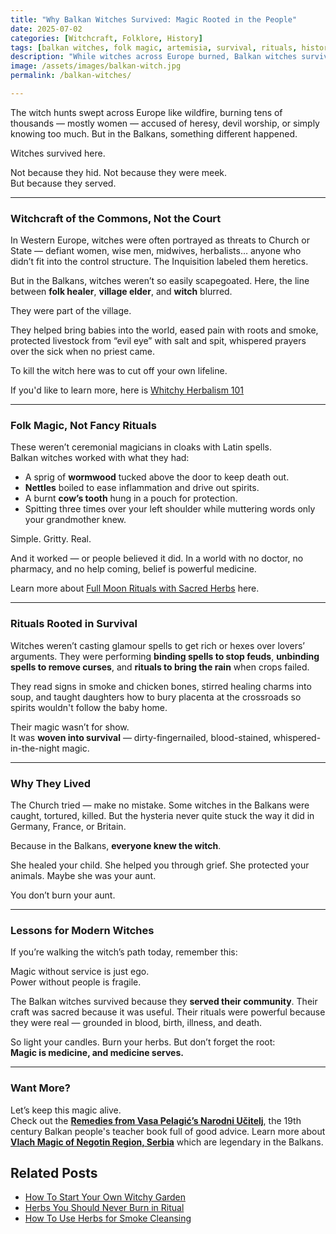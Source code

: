 ```yaml
---
title: "Why Balkan Witches Survived: Magic Rooted in the People"
date: 2025-07-02
categories: [Witchcraft, Folklore, History]
tags: [balkan witches, folk magic, artemisia, survival, rituals, history]
description: "While witches across Europe burned, Balkan witches survived. This post explores how folk magic, community service, and ancestral trust protected them from persecution."
image: /assets/images/balkan-witch.jpg
permalink: /balkan-witches/

---
```



The witch hunts swept across Europe like wildfire, burning tens of thousands — mostly women — accused of heresy, devil worship, or simply knowing too much. But in the Balkans, something different happened.

Witches survived here.

Not because they hid. Not because they were meek.  
But because they served.

---

### Witchcraft of the Commons, Not the Court

In Western Europe, witches were often portrayed as threats to Church or State — defiant women, wise men, midwives, herbalists… anyone who didn’t fit into the control structure. The Inquisition labeled them heretics.

But in the Balkans, witches weren’t so easily scapegoated. Here, the line between **folk healer**, **village elder**, and **witch** blurred.

They were part of the village.

They helped bring babies into the world, eased pain with roots and smoke, protected livestock from “evil eye” with salt and spit, whispered prayers over the sick when no priest came.

To kill the witch here was to cut off your own lifeline.

If you'd like to learn more, here is [Whitchy Herbalism 101](/witchy-herbalism-101/)

---

### Folk Magic, Not Fancy Rituals

These weren’t ceremonial magicians in cloaks with Latin spells.  
Balkan witches worked with what they had:

- A sprig of **wormwood** tucked above the door to keep death out.  
- **Nettles** boiled to ease inflammation and drive out spirits.  
- A burnt **cow’s tooth** hung in a pouch for protection.  
- Spitting three times over your left shoulder while muttering words only your grandmother knew.

Simple. Gritty. Real.

And it worked — or people believed it did. In a world with no doctor, no pharmacy, and no help coming, belief is powerful medicine.

Learn more about [Full Moon Rituals with Sacred Herbs](/full-moon-rituals/) here. 

---

### Rituals Rooted in Survival

Witches weren’t casting glamour spells to get rich or hexes over lovers’ arguments. They were performing **binding spells to stop feuds**, **unbinding spells to remove curses**, and **rituals to bring the rain** when crops failed.

They read signs in smoke and chicken bones, stirred healing charms into soup, and taught daughters how to bury placenta at the crossroads so spirits wouldn't follow the baby home.

Their magic wasn’t for show.  
It was **woven into survival** — dirty-fingernailed, blood-stained, whispered-in-the-night magic.

---

### Why They Lived

The Church tried — make no mistake. Some witches in the Balkans were caught, tortured, killed. But the hysteria never quite stuck the way it did in Germany, France, or Britain.

Because in the Balkans, **everyone knew the witch**.

She healed your child. She helped you through grief. She protected your animals. Maybe she was your aunt.

You don’t burn your aunt.

---

### Lessons for Modern Witches

If you’re walking the witch’s path today, remember this:

Magic without service is just ego.  
Power without people is fragile.

The Balkan witches survived because they **served their community**. Their craft was sacred because it was useful. Their rituals were powerful because they were real — grounded in blood, birth, illness, and death.

So light your candles. Burn your herbs. But don’t forget the root:  
**Magic is medicine, and medicine serves.**

---

### Want More?

Let’s keep this magic alive.  
Check out the **[Remedies from Vasa Pelagić’s Narodni Učitelj](/pelagicev-narodni-ucitelj-balkan-remedies/)**, the 19th century Balkan people's teacher book full of good advice. 
Learn more about **[Vlach Magic of Negotin Region, Serbia](/vlach-magic-negotin-serbia/)** which are legendary in the Balkans. 

## Related Posts

- [How To Start Your Own Witchy Garden](/witch-garden/)
- [Herbs You Should Never Burn in Ritual](/never-burn-herbs/)
- [How To Use Herbs for Smoke Cleansing](/smoke-cleansing-folk-magic/)

